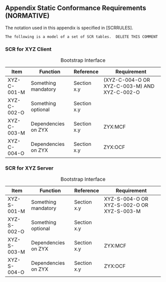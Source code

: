## Appendix Static Conformance Requirements (NORMATIVE)

The notation used in this appendix is specified in [SCRRULES].

```
The following is a model of a set of SCR tables.  DELETE THIS COMMENT
```

### SCR for XYZ Client
<table>
    <caption>Bootstrap Interface</caption>
    <thead>
        <tr>
            <th>Item</th>
            <th>Function</th>
            <th>Reference</th>
            <th>Requirement</th>
        </tr>
    </thead>
    <tbody>
        <tr>
            <td>XYZ-C-001-M</td>
            <td>Something mandatory</td>
            <td>Section x.y</td>
            <td>(XYZ-C-004-O OR XYZ-C-003-M) AND XYZ-C-002-O</td>
        </tr>
        <tr>
            <td>XYZ-C-002-O</td>
            <td>Something optional</td>
            <td>Section x.y</td>
            <td></td>
        </tr>
        <tr>
            <td>XYZ-C-003-M</td>
            <td>Dependencies on ZYX</td>
            <td>Section x.y</td>
            <td>ZYX:MCF</td>
        </tr> 
        <tr>
            <td>XYZ-C-004-O</td>
            <td>Dependencies on ZYX</td>
            <td>Section x.y</td>
            <td>ZYX:OCF</td>
        </tr>
    </tbody>
</table>

### SCR for XYZ Server
<table>
    <caption>Bootstrap Interface</caption>
    <thead>
        <tr>
            <th>Item</th>
            <th>Function</th>
            <th>Reference</th>
            <th>Requirement</th>
        </tr>
    </thead>
    <tbody>
        <tr>
            <td>XYZ-S-001-M</td>
            <td>Something mandatory</td>
            <td>Section x.y</td>
            <td>XYZ-S-004-O OR XYZ-S-002-O OR XYZ-S-003-M</td>
        </tr>
        <tr>
            <td>XYZ-S-002-O</td>
            <td>Something optional</td>
            <td>Section x.y</td>
            <td></td>
        </tr>
        <tr>
            <td>XYZ-S-003-M</td>
            <td>Dependencies on ZYX</td>
            <td>Section x.y</td>
            <td>ZYX:MCF</td>
        </tr> 
        <tr>
            <td>XYZ-S-004-O</td>
            <td>Dependencies on ZYX</td>
            <td>Section x.y</td>
            <td>ZYX:OCF</td>
        </tr>
    </tbody>
</table>
